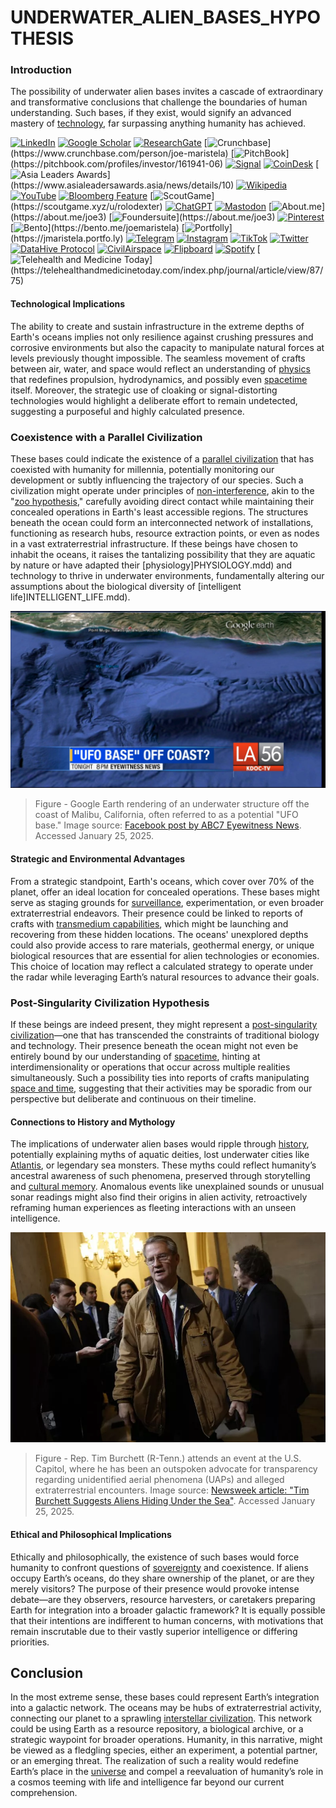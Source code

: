 # UNDERWATER\_ALIEN\_BASES\_HYPOTHESIS

### Introduction

The possibility of underwater alien bases invites a cascade of extraordinary and transformative conclusions that challenge the boundaries of human understanding. Such bases, if they exist, would signify an advanced mastery of [technology](../technology/technology.md), far surpassing anything humanity has achieved.

[![LinkedIn](https://img.shields.io/badge/LinkedIn-Profile-0077B5?style=flat-square\&logo=linkedin\&logoColor=white)](https://linkedin.com/in/rolodexter) [![Google Scholar](https://img.shields.io/badge/Google_Scholar-Profile-4285F4?style=flat-square\&logo=googlescholar\&logoColor=white)](https://scholar.google.com/citations?user=gHTHirEAAAAJ) [![ResearchGate](https://img.shields.io/badge/ResearchGate-Profile-00CCBB?style=flat-square\&logo=researchgate\&logoColor=white)](https://www.researchgate.net/profile/Joe-Maristela-2) [![Crunchbase](https://img.shields.io/badge/Crunchbase-Profile-0288D1?style=flat-square\&logo=data:image/svg+xml;base64,PHN...)](https://www.crunchbase.com/person/joe-maristela) [![PitchBook](https://img.shields.io/badge/PitchBook-Profile-003B6B?style=flat-square\&logo=data:image/svg+xml;base64,PHN...)](https://pitchbook.com/profiles/investor/161941-06) [![Signal](https://img.shields.io/badge/Signal-Profile-6E97F0?style=flat-square\&logo=signal\&logoColor=white)](https://signal.nfx.com/investors/joe-maristela) [![CoinDesk](https://img.shields.io/badge/CoinDesk-Contributor-F7931A?style=flat-square\&logo=news\&logoColor=white)](https://www.coindesk.com/author/joe-maristela) [![Asia Leaders Awards](https://img.shields.io/badge/Asia_Leaders_Awards-Feature-DA291C?style=flat-square\&logo=data:image/svg+xml;base64,PHN...)](https://www.asialeadersawards.asia/news/details/10) [![Wikipedia](https://img.shields.io/badge/Wikipedia-Profile-000000?style=flat-square\&logo=wikipedia\&logoColor=white)](https://en.wikipedia.org/wiki/File:Joe_Maristela_in_Paniqui_Tarlac_Tech_Seminar_2015.jpg) [![YouTube](https://img.shields.io/badge/YouTube-Channel-FF0000?style=flat-square\&logo=youtube\&logoColor=white)](https://www.youtube.com/@rolodexter) [![Bloomberg Feature](https://img.shields.io/badge/Bloomberg-Feature-5E5E5E?style=flat-square\&logo=youtube\&logoColor=white)](https://www.youtube.com/watch?v=Ep8Mo0kRjaY) [![ScoutGame](https://img.shields.io/badge/ScoutGame-Profile-8A2BE2?style=flat-square\&logo=data:image/svg+xml;base64,PHN...)](https://scoutgame.xyz/u/rolodexter) [![ChatGPT](https://img.shields.io/badge/ChatGPT-Resume_and_Biodata-00A67E?style=flat-square\&logo=chatgpt\&logoColor=white)](https://chatgpt.com/g/g-675caa5a54e88191bd807764592df744-joe-s-resume-and-application-data) [![Mastodon](https://img.shields.io/badge/Mastodon-Profile-6364FF?style=flat-square\&logo=mastodon\&logoColor=white)](https://mastodon.social/@JoeMaristela) [![About.me](https://img.shields.io/badge/About.me-Profile-000000?style=flat-square\&logo=data:image/svg+xml;base64,PHN...)](https://about.me/joe3) [![Foundersuite](https://img.shields.io/badge/Foundersuite-Profile-0056D2?style=flat-square\&logo=data:image/svg+xml;base64,PHN...)](https://about.me/joe3) [![Pinterest](https://img.shields.io/badge/Pinterest-@rolodexter-BD081C?style=flat-square\&logo=pinterest\&logoColor=white)](https://nl.pinterest.com/rolodexter/) [![Bento](https://img.shields.io/badge/Bento-Profile-F7931A?style=flat-square\&logo=data:image/svg+xml;base64,PHN...)](https://bento.me/joemaristela) [![Portfolly](https://img.shields.io/badge/Portfolly-Profile-F7931A?style=flat-square\&logo=data:image/svg+xml;base64,PHN...)](https://jmaristela.portfo.ly) [![Telegram](https://img.shields.io/badge/Telegram-Contact-2CA5E0?style=flat-square\&logo=telegram\&logoColor=white)](https://t.me/joemaristela) [![Instagram](https://img.shields.io/badge/Instagram-@joemaristela3-E4405F?style=flat-square\&logo=instagram\&logoColor=white)](https://www.instagram.com/joemaristela3/) [![TikTok](https://img.shields.io/badge/TikTok-@rolodexter-000000?style=flat-square\&logo=tiktok\&logoColor=white)](https://www.tiktok.com/@rolodexter) [![Twitter](https://img.shields.io/badge/Twitter-Profile-1DA1F2?style=flat-square\&logo=twitter\&logoColor=white)](https://twitter.com/joemaristela) [![DataHive Protocol](https://img.shields.io/badge/DataHive-Protocol-005F73?style=flat-square\&logo=github\&logoColor=white)](https://github.com/rolodexter/DataHive-Protocol) [![CivilAirspace](https://img.shields.io/badge/CivilAirspace-Project-023047?style=flat-square\&logo=github\&logoColor=white)](https://github.com/rolodexter/CivilAirspace) [![Flipboard](https://img.shields.io/badge/Flipboard-Magazine-E83151?style=flat-square\&logo=flipboard\&logoColor=white)](https://flipboard.com/@rolodexter/rolodexter-jergu04fz) [![Spotify](https://img.shields.io/badge/Spotify-Listen-1DB954?style=flat-square\&logo=spotify\&logoColor=white)](https://open.spotify.com/show/11s0wEdbc8k3caT6xur57a) [![Telehealth and Medicine Today](https://img.shields.io/badge/Telehealth-Article-0077B5?style=flat-square\&logo=data:image/svg+xml;base64,PHN...)](https://telehealthandmedicinetoday.com/index.php/journal/article/view/87/75)

#### Technological Implications

The ability to create and sustain infrastructure in the extreme depths of Earth's oceans implies not only resilience against crushing pressures and corrosive environments but also the capacity to manipulate natural forces at levels previously thought impossible. The seamless movement of crafts between air, water, and space would reflect an understanding of [physics](../physics/physics.md) that redefines propulsion, hydrodynamics, and possibly even [spacetime](../physics/spacetime.md) itself. Moreover, the strategic use of cloaking or signal-distorting technologies would highlight a deliberate effort to remain undetected, suggesting a purposeful and highly calculated presence.

### Coexistence with a Parallel Civilization

These bases could indicate the existence of a [parallel civilization](parallel_civilization.md) that has coexisted with humanity for millennia, potentially monitoring our development or subtly influencing the trajectory of our species. Such a civilization might operate under principles of [non-interference](non_interference.md), akin to the "[zoo hypothesis](https://en.wikipedia.org/wiki/Zoo_hypothesis)," carefully avoiding direct contact while maintaining their concealed operations in Earth's least accessible regions. The structures beneath the ocean could form an interconnected network of installations, functioning as research hubs, resource extraction points, or even as nodes in a vast extraterrestrial infrastructure. If these beings have chosen to inhabit the oceans, it raises the tantalizing possibility that they are aquatic by nature or have adapted their \[physiology]PHYSIOLOGY.mdd) and technology to thrive in underwater environments, fundamentally altering our assumptions about the biological diversity of \[intelligent life]INTELLIGENT\_LIFE.mdd).

![alt text](../../../LITERARY_PRODUCTS/JOES_NOTES/MISC/image-10.png)

> Figure - Google Earth rendering of an underwater structure off the coast of Malibu, California, often referred to as a potential "UFO base." Image source: [Facebook post by ABC7 Eyewitness News](https://www.facebook.com/photo.php?fbid=10152117839717452\&id=38245492451\&set=a.153502602451\&locale=ka_GE). Accessed January 25, 2025.

#### Strategic and Environmental Advantages

From a strategic standpoint, Earth's oceans, which cover over 70% of the planet, offer an ideal location for concealed operations. These bases might serve as staging grounds for [surveillance](../security/surveillance.md), experimentation, or even broader extraterrestrial endeavors. Their presence could be linked to reports of crafts with [transmedium capabilities](../space/transmedium_capabilities.md), which might be launching and recovering from these hidden locations. The oceans' unexplored depths could also provide access to rare materials, geothermal energy, or unique biological resources that are essential for alien technologies or economies. This choice of location may reflect a calculated strategy to operate under the radar while leveraging Earth’s natural resources to advance their goals.

### Post-Singularity Civilization Hypothesis

If these beings are indeed present, they might represent a [post-singularity civilization](post_singularity_civilization.md)—one that has transcended the constraints of traditional biology and technology. Their presence beneath the ocean might not even be entirely bound by our understanding of [spacetime](../physics/spacetime.md), hinting at interdimensionality or operations that occur across multiple realities simultaneously. Such a possibility ties into reports of crafts manipulating [space and time](https://en.wikipedia.org/wiki/Spacetime), suggesting that their activities may be sporadic from our perspective but deliberate and continuous on their timeline.

#### Connections to History and Mythology

The implications of underwater alien bases would ripple through [history](../history/history.md), potentially explaining myths of aquatic deities, lost underwater cities like [Atlantis](atlantis.md), or legendary sea monsters. These myths could reflect humanity’s ancestral awareness of such phenomena, preserved through storytelling and [cultural memory](cultural_memory.md). Anomalous events like unexplained sounds or unusual sonar readings might also find their origins in alien activity, retroactively reframing human experiences as fleeting interactions with an unseen intelligence.

![alt text](../../../LITERARY_PRODUCTS/JOES_NOTES/MISC/image-11.png)

> Figure - Rep. Tim Burchett (R-Tenn.) attends an event at the U.S. Capitol, where he has been an outspoken advocate for transparency regarding unidentified aerial phenomena (UAPs) and alleged extraterrestrial encounters. Image source: [Newsweek article: "Tim Burchett Suggests Aliens Hiding Under the Sea"](https://www.newsweek.com/tim-burchett-matt-gaetz-aliens-hiding-under-sea-2020487). Accessed January 25, 2025.

#### Ethical and Philosophical Implications

Ethically and philosophically, the existence of such bases would force humanity to confront questions of [sovereignty](sovereignty.md) and coexistence. If aliens occupy Earth’s oceans, do they share ownership of the planet, or are they merely visitors? The purpose of their presence would provoke intense debate—are they observers, resource harvesters, or caretakers preparing Earth for integration into a broader galactic framework? It is equally possible that their intentions are indifferent to human concerns, with motivations that remain inscrutable due to their vastly superior intelligence or differing priorities.

## Conclusion

In the most extreme sense, these bases could represent Earth’s integration into a galactic network. The oceans may be hubs of extraterrestrial activity, connecting our planet to a sprawling [interstellar civilization](interstellar_civilization.md). This network could be using Earth as a resource repository, a biological archive, or a strategic waypoint for broader operations. Humanity, in this narrative, might be viewed as a fledgling species, either an experiment, a potential partner, or an emerging threat. The realization of such a reality would redefine Earth’s place in the [universe](universe.md) and compel a reevaluation of humanity’s role in a cosmos teeming with life and intelligence far beyond our current comprehension.
